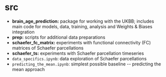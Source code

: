 # src
- **brain_age_prediction:** package for working with the UKBB; includes main code for models, data, training, analysis and Weights & Biases integration
- **prep:** scripts for additional data preparations
- **schaefer_fc_matrix:** experiments with functional connectivity (FC) matrices of Schaefer parcellations
- **schaefer_ts:** experiments with Schaefer parcellation timeseries
- `data_specifics.ipynb`: data exploration of Schaefer parcellations
- `predicting_the_mean.ipynb`: simplest possible baseline -- predicting the mean approach